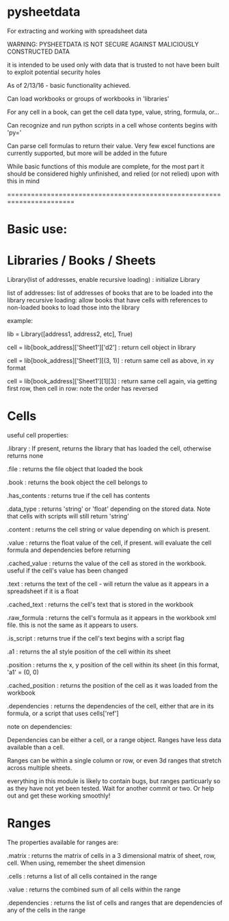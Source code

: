 # pysheetdata
For extracting and working with spreadsheet data


WARNING: PYSHEETDATA IS NOT SECURE AGAINST MALICIOUSLY CONSTRUCTED DATA

it is intended to be used only with data that is trusted to not have been built to exploit potential security holes

As of 2/13/16 - basic functionality achieved.

Can load workbooks or groups of workbooks in 'libraries'

For any cell in a book, can get the cell data type, value, string, formula, or...

Can recognize and run python scripts in a cell whose contents begins with 'py='

Can parse cell formulas to return their value. Very few excel functions are currently supported, but more will be added in the future

While basic functions of this module are complete, for the most part it should be considered highly unfinished, and relied (or not relied) upon with this in mind


=======================================================================
# Basic use:

# Libraries / Books / Sheets

Library(list of addresses, enable recursive loading) : initialize Library

list of addresses: list of addresses of books that are to be loaded into the library
recursive loading: allow books that have cells with references to non-loaded books to load those into the library



example:

lib = Library([address1, address2, etc], True)

cell = lib[book_address]['Sheet1']['d2'] : return cell object in library

cell = lib[book_address]['Sheet1'][(3, 1)] : return same cell as above, in xy format

cell = lib[book_address]['Sheet1'][1][3] : return same cell again, via getting first row, then cell in row: note the order has reversed

# Cells

useful cell properties:

.library : If present, returns the library that has loaded the cell, otherwise returns none

.file : returns the file object that loaded the book

.book : returns the book object the cell belongs to

.has_contents : returns true if the cell has contents

.data_type : returns 'string' or 'float' depending on the stored data. Note that cells with scripts will still return 'string'

.content : returns the cell string or value depending on which is present.

.value : returns the float value of the cell, if present. will evaluate the cell formula and dependencies before returning

.cached_value : returns the value of the cell as stored in the workbook. useful if the cell's value has been changed

.text : returns the text of the cell - will return the value as it appears in a spreadsheet if it is a float

.cached_text : returns the cell's text that is stored in the workbook

.raw_formula : returns the cell's formula as it appears in the workbook xml file. this is not the same as it appears to users.

.is_script : returns true if the cell's text begins with a script flag

.a1 : returns the a1 style position of the cell within its sheet

.position : returns the x, y position of the cell within its sheet (in this format, 'a1' = (0, 0)

.cached_position : returns the position of the cell as it was loaded from the workbook

.dependencies : returns the dependencies of the cell, either that are in its formula, or a script that uses cells['ref']

note on dependencies:

Dependencies can be either a cell, or a range object. Ranges have less data available than a cell.

Ranges can be within a single column or row, or even 3d ranges that stretch across multiple sheets.

everything in this module is likely to contain bugs, but ranges particuarly so as they have not yet been tested. Wait for 
another commit or two. Or help out and get these working smoothly!


# Ranges
The properties available for ranges are:

.matrix : returns the matrix of cells in a 3 dimensional matrix of sheet, row, cell. When using, remember the sheet dimension

.cells : returns a list of all cells contained in the range

.value : returns the combined sum of all cells within the range

.dependencies : returns the list of cells and ranges that are dependencies of any of the cells in the range


